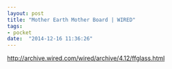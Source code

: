 ```yaml
---
layout: post
title: "Mother Earth Mother Board | WIRED"
tags:
- pocket
date:  "2014-12-16 11:36:26"
---
```


http://archive.wired.com/wired/archive/4.12/ffglass.html

